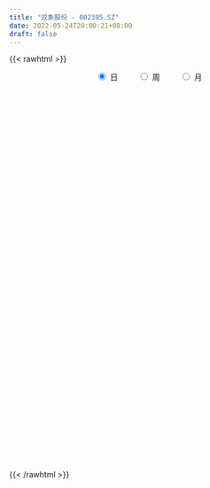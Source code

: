 ```yaml
---
title: "双象股份 - 002395.SZ"
date: 2022-05-24T20:00:21+08:00
draft: false
---
```

{{< rawhtml >}}
    <div style="text-align: center">
        <label style="padding: 1rem;"><input style="margin-right: .5rem" type="radio" name="period" value="D" checked onclick="period_change(this)">日</label>
        <label style="padding: 1rem;"><input style="margin-right: .5rem" type="radio" name="period" value="W" onclick="period_change(this)">周</label>
        <label style="padding: 1rem;"><input style="margin-right: .5rem" type="radio" name="period" value="M" onclick="period_change(this)">月</label>
    </div>
    <div id="chart" style="height: 700px;"></div> 
    <script type="text/javascript">
        const D_v = [5307.5,5930.5,10545.95,6808.0,7155.0,8030.5,10117.41,22819.37,15982.81,10610.81,14456.02,12603.99,15909.06,10506.98,10602.71,9471.66,7972.55,5575.5,6500.59,35087.49,24986.21,14385.88,15092.81,9728.31,10169.98,8679.36,6936.0,13088.35,14342.5,20061.88,12169.5,10555.5,9174.8,7764.7,7628.5,9422.0,10008.35,6889.5,4636.0,8464.0,12286.5,20406.78,8291.0,5540.03,9069.53,6444.02,10872.68,6630.5,9572.53,11354.68,9051.0,6681.5,6591.08,9425.0,17165.0,21531.07,20334.74,9705.0,58999.16,43674.54,12752.5,19569.32,14055.99,27600.5,14971.0,13877.5,10568.5,17209.5,16314.0,12574.0,15658.0,28917.83,18098.51,8631.5,15030.5,8806.5,18109.5,11308.53,20358.33,10189.53,25533.21,15717.7,22211.83,18640.35,16167.03,14357.35,11880.5,16357.5,13690.3,39320.36,23453.4,14163.99,18282.69,24187.16,29040.06,11133.56,12747.83,13994.88,11868.71,7834.0,10392.49,8028.0,7807.11,6632.0,7049.01,5905.7,11411.84,8415.5,3862.5,6596.5,7203.0,9641.45,12223.85,7359.0,7842.0,11736.0,7049.0,7434.95,7467.0,11731.78,52604.96,78970.73,175730.23,181237.72,116273.83,121201.6,99845.23,60991.46,47642.5,50965.68,42423.9,56827.5,71067.83,39119.45,31648.25,31443.43,36165.5,34111.0,20328.03,24188.0,23583.0,14365.0,25008.0,33150.5,19215.5,16984.0,22498.8,18400.0,22052.0,17189.03,22876.0,19662.75,30508.0,27180.5,15605.75,15182.96,12261.5,12499.0,12740.5,30433.35,43633.58,30738.5,27612.5,17640.0,19599.5,22172.37,20641.5,21801.04,16093.0,30019.0,16874.02,21354.5,10663.3,9684.31,16008.0,8920.5,13710.0,15623.5,15567.69,10375.05,10620.0,11776.02,10162.0,8706.25,41882.59,104151.65,59235.62,25089.0,22917.5,17749.19,29683.5,27314.0,14564.0,15724.0,9067.0,9049.5,12968.0,20894.0,12232.0,17897.0,18271.0,12197.5,11470.0,7931.5,18567.0,14720.0,14522.0,12432.03,8605.0,13823.0,33727.19,66224.19,26669.72,16601.0,15244.0,17788.0,19557.5,13494.0,13858.0,14531.0,10056.19,11013.0,17110.15,10018.65,7682.0,11814.0,7014.7,8411.0,10269.0,16063.0,15977.5,18282.0,28502.5,25797.0,16289.0,11625.5,13370.51,12159.0,9823.0,8812.89,12710.0,10532.53,8799.0,12035.37,9442.5,9371.0,6419.0,26982.0,32900.0,28247.0]
const D_histogram = [0.0,0.0037843875,0.0172897578,0.021015885,0.0208965222,0.0195827186,0.0269958974,0.0381652498,0.0390505849,0.0409106935,0.0450800206,0.0497499983,0.0751609891,0.0749012444,0.0634360766,0.0491820118,0.0344468412,0.0182150505,0.0163411986,0.0424304021,0.0272481712,0.0152857663,-0.0243094552,-0.0494819417,-0.0774115764,-0.0903039975,-0.0960486958,-0.0885990908,-0.0787415278,-0.0777887945,-0.0797692855,-0.0795246281,-0.0714116782,-0.0636775448,-0.061476362,-0.0727952071,-0.060966654,-0.0648435267,-0.0610526626,-0.0774042705,-0.0638657098,-0.0213077186,0.0027951554,0.0134226596,0.0073582392,0.0000672527,0.000685827,-0.0071737385,-0.0180043461,-0.0294501747,-0.0482725995,-0.0604109799,-0.0567369253,-0.0770385896,-0.0938971675,-0.122177983,-0.0869339635,-0.0690445852,-0.0162262894,-0.0125319645,-0.0200092167,0.0042395761,0.0253948091,0.0708857819,0.1029184078,0.1246018275,0.1313579489,0.1044918348,0.0724002257,0.0411033645,0.0099370562,0.0027998992,0.0136442152,0.0185668027,0.0105429248,0.0043736984,-0.0137213454,-0.0268242351,-0.0271156535,-0.023129071,-0.0076829148,0.0013901452,0.0251351779,0.0503925105,0.0592044216,0.0628553771,0.0680423093,0.0501524368,0.059465284,0.0711646547,0.0574191109,0.0404402381,0.0394634357,0.0108252598,-0.0368648248,-0.0632797826,-0.0914235525,-0.0991837169,-0.0743896727,-0.058401249,-0.0550188153,-0.0538458959,-0.046976675,-0.042533739,-0.031451218,-0.0179927675,-0.0196640514,-0.0236659869,-0.0224832356,-0.0225288175,-0.0207378511,-0.0248623345,-0.0470996913,-0.0404880027,-0.0326411992,-0.0352061989,-0.0313188789,-0.0241579441,-0.0203709114,-0.0080016654,0.0614470512,0.168634997,0.2998556045,0.3677395792,0.3628106879,0.3206100373,0.2922675545,0.223652948,0.1654307038,0.1259698967,0.0847336455,0.0590311903,0.0098163002,-0.0145639311,-0.0335542126,-0.0506469059,-0.0502225265,-0.0725499266,-0.0784457807,-0.0946146249,-0.1104155473,-0.1108660074,-0.1109914448,-0.097890084,-0.0865347556,-0.082415431,-0.0681815311,-0.0513896596,-0.0490738706,-0.0513737215,-0.0339927305,-0.0242551322,-0.037632389,-0.0659869126,-0.0784795728,-0.070623918,-0.0591996467,-0.0517461768,-0.0393961917,-0.0079421879,0.0153479532,0.0373706676,0.0394903953,0.0423358997,0.0402852356,0.0447540786,0.0402094217,0.0256946344,0.025416564,-0.0081012186,-0.0160051224,-0.0412272904,-0.0599336418,-0.073438787,-0.1083356384,-0.1118062927,-0.130242564,-0.1063797307,-0.0736056989,-0.0431783736,-0.02082397,-0.0110356763,-0.016631486,-0.014945913,0.0505996214,0.1002895259,0.10338466,0.1030424503,0.1016052179,0.0903909369,0.0906612124,0.0640856199,0.0461813423,0.0358217452,0.0255470168,0.0170822271,0.0024985568,-0.0209050938,-0.0447333723,-0.0693912552,-0.0943947076,-0.0970290603,-0.0891127085,-0.0933023844,-0.1301746648,-0.1246753875,-0.1136823886,-0.0899905479,-0.0606525313,-0.0330043686,0.0477318551,0.0744385671,0.0740072538,0.0653547575,0.0467485913,0.0444704799,0.0537208953,0.0498063292,0.0562390198,0.0425265357,0.0372310034,0.0157057913,0.0233913191,0.0163823626,0.0094277433,-0.0099132664,-0.0136451611,-0.012472246,-0.0222980366,-0.0544061127,-0.0839950703,-0.1453622643,-0.2192701018,-0.2411426722,-0.2446587521,-0.2116766816,-0.1672756244,-0.1265981623,-0.0824402947,-0.0407806133,-0.0136266715,0.0151683134,0.0447241732,0.0705529256,0.0835963361,0.0992390314,0.1103592932,0.1267449806,0.1516648588,0.1356094218]
const D_fast = [0.0,0.0047304843,0.0225582942,0.0315383925,0.0366431603,0.0402250363,0.0543871895,0.0750978544,0.0857458356,0.0978336177,0.1132729499,0.1303804272,0.1745816653,0.1930472317,0.1974410831,0.1954825213,0.1893590609,0.1776810328,0.1798924806,0.2165892846,0.2082190964,0.2000781331,0.1544055478,0.1168625759,0.0695800471,0.0341116266,0.0043547544,-0.0103454133,-0.0201732323,-0.0386676975,-0.0605905099,-0.0802270096,-0.0899669792,-0.0981522321,-0.1113201398,-0.1408377867,-0.144250897,-0.1643386514,-0.1758109529,-0.2115136284,-0.2139414952,-0.1767104337,-0.1519087708,-0.1379256017,-0.1421504623,-0.1494246356,-0.1486346046,-0.1582876047,-0.1736192988,-0.1924276711,-0.2233182457,-0.2505593712,-0.2610695479,-0.3006308596,-0.3409637293,-0.3997890406,-0.3862785119,-0.3856502799,-0.3368885565,-0.3363272227,-0.3488067792,-0.3234980923,-0.2959941571,-0.2327817388,-0.1750195109,-0.1221856343,-0.0825900257,-0.0833331811,-0.0973247338,-0.1183457539,-0.1470277981,-0.1534649803,-0.1392096105,-0.1296453223,-0.135033469,-0.1401092708,-0.1616346509,-0.1814435995,-0.1885139312,-0.1903096164,-0.176784189,-0.1673635927,-0.1373347655,-0.0994793052,-0.0758662887,-0.056501489,-0.0343039794,-0.0396557428,-0.0154765746,0.0140139598,0.0146231937,0.0077543805,0.016643437,-0.009288424,-0.0661947148,-0.1084296182,-0.1594292763,-0.1919853699,-0.1857887439,-0.1844006324,-0.1947729025,-0.2070614571,-0.211936405,-0.2181269037,-0.2149071872,-0.2059469286,-0.2125342253,-0.2224526576,-0.2268907152,-0.2325685015,-0.2359619979,-0.2463020648,-0.2803143445,-0.2838246565,-0.2841381528,-0.2955047023,-0.299447102,-0.2983256533,-0.2996313484,-0.2892625187,-0.2044520394,-0.0551053443,0.1510791643,0.3108980339,0.3966718145,0.4346236732,0.4793480791,0.4666467095,0.4497821413,0.4418138084,0.4217609686,0.410816311,0.3640554959,0.3360342819,0.3086554471,0.2789010274,0.2667697751,0.2263048934,0.2007975942,0.1609750937,0.1175702845,0.0894033226,0.0615300239,0.0501588637,0.0398805033,0.0233959701,0.0205844873,0.0245289438,0.0145762651,-0.000567016,0.0083157923,0.0119896075,-0.0107957465,-0.0556469982,-0.0877595516,-0.0975598763,-0.1009355168,-0.106418591,-0.1039176538,-0.074449197,-0.0473220676,-0.0159566862,-0.0039643597,0.0094651196,0.0174857644,0.033143127,0.0386508256,0.0305596968,0.0366357675,0.0010926802,-0.0108125042,-0.0463414948,-0.0800312567,-0.1118960985,-0.1738768596,-0.2052990871,-0.2562959993,-0.2590280987,-0.2446554917,-0.2250227597,-0.2078743486,-0.2008449741,-0.2105986553,-0.2126495604,-0.1344541208,-0.0596918348,-0.0307505356,-0.0053321328,0.0186319393,0.0300153925,0.0529509711,0.0423967836,0.0360378415,0.0346336807,0.0307457065,0.0265514737,0.0125924425,-0.0160374815,-0.0510491031,-0.0930547998,-0.1416569291,-0.1685485468,-0.1829103722,-0.2104256442,-0.2798415908,-0.3055111604,-0.3229387587,-0.321744555,-0.3075696711,-0.2881726006,-0.1955034131,-0.1501870593,-0.1321165592,-0.1244303661,-0.1313493844,-0.1225098759,-0.0998292367,-0.0912922204,-0.0707997749,-0.0738806251,-0.0698684065,-0.0874671708,-0.0739338133,-0.0768471791,-0.0814448626,-0.1032641888,-0.1104073739,-0.1123525203,-0.12775282,-0.1734624243,-0.2240501494,-0.3217579095,-0.4504832725,-0.532641511,-0.5973222789,-0.6172593788,-0.6146772277,-0.6056493062,-0.5821015123,-0.5506369842,-0.5268897102,-0.494302647,-0.4535657439,-0.4100987601,-0.3761562656,-0.3357038124,-0.2969937273,-0.2489217948,-0.1860857019,-0.1682387834]
const D_slow = [0.0,0.0009460969,0.0052685363,0.0105225076,0.0157466381,0.0206423178,0.0273912921,0.0369326046,0.0466952508,0.0569229242,0.0681929293,0.0806304289,0.0994206762,0.1181459873,0.1340050064,0.1463005094,0.1549122197,0.1594659823,0.163551282,0.1741588825,0.1809709253,0.1847923669,0.178715003,0.1663445176,0.1469916235,0.1244156241,0.1004034502,0.0782536775,0.0585682955,0.0391210969,0.0191787756,-0.0007023815,-0.018555301,-0.0344746872,-0.0498437777,-0.0680425795,-0.083284243,-0.0994951247,-0.1147582903,-0.134109358,-0.1500757854,-0.1554027151,-0.1547039262,-0.1513482613,-0.1495087015,-0.1494918883,-0.1493204316,-0.1511138662,-0.1556149527,-0.1629774964,-0.1750456463,-0.1901483913,-0.2043326226,-0.22359227,-0.2470665619,-0.2776110576,-0.2993445485,-0.3166056948,-0.3206622671,-0.3237952582,-0.3287975624,-0.3277376684,-0.3213889661,-0.3036675207,-0.2779379187,-0.2467874618,-0.2139479746,-0.1878250159,-0.1697249595,-0.1594491183,-0.1569648543,-0.1562648795,-0.1528538257,-0.148212125,-0.1455763938,-0.1444829692,-0.1479133056,-0.1546193643,-0.1613982777,-0.1671805455,-0.1691012742,-0.1687537379,-0.1624699434,-0.1498718157,-0.1350707103,-0.1193568661,-0.1023462887,-0.0898081795,-0.0749418586,-0.0571506949,-0.0427959172,-0.0326858576,-0.0228199987,-0.0201136838,-0.02932989,-0.0451498356,-0.0680057237,-0.092801653,-0.1113990712,-0.1259993834,-0.1397540872,-0.1532155612,-0.16495973,-0.1755931647,-0.1834559692,-0.1879541611,-0.1928701739,-0.1987866707,-0.2044074796,-0.210039684,-0.2152241467,-0.2214397304,-0.2332146532,-0.2433366539,-0.2514969536,-0.2602985034,-0.2681282231,-0.2741677091,-0.279260437,-0.2812608533,-0.2658990905,-0.2237403413,-0.1487764402,-0.0568415453,0.0338611266,0.1140136359,0.1870805246,0.2429937616,0.2843514375,0.3158439117,0.3370273231,0.3517851206,0.3542391957,0.3505982129,0.3422096598,0.3295479333,0.3169923017,0.29885482,0.2792433748,0.2555897186,0.2279858318,0.2002693299,0.1725214687,0.1480489477,0.1264152588,0.1058114011,0.0887660183,0.0759186034,0.0636501358,0.0508067054,0.0423085228,0.0362447397,0.0268366425,0.0103399143,-0.0092799788,-0.0269359583,-0.04173587,-0.0546724142,-0.0645214621,-0.0665070091,-0.0626700208,-0.0533273539,-0.0434547551,-0.0328707801,-0.0227994712,-0.0116109516,-0.0015585961,0.0048650624,0.0112192035,0.0091938988,0.0051926182,-0.0051142044,-0.0200976148,-0.0384573116,-0.0655412212,-0.0934927944,-0.1260534354,-0.152648368,-0.1710497927,-0.1818443861,-0.1870503786,-0.1898092977,-0.1939671692,-0.1977036475,-0.1850537421,-0.1599813607,-0.1341351957,-0.1083745831,-0.0829732786,-0.0603755444,-0.0377102413,-0.0216888363,-0.0101435007,-0.0011880644,0.0051986897,0.0094692465,0.0100938857,0.0048676123,-0.0063157308,-0.0236635446,-0.0472622215,-0.0715194866,-0.0937976637,-0.1171232598,-0.149666926,-0.1808357729,-0.20925637,-0.231754007,-0.2469171398,-0.255168232,-0.2432352682,-0.2246256264,-0.206123813,-0.1897851236,-0.1780979758,-0.1669803558,-0.153550132,-0.1410985497,-0.1270387947,-0.1164071608,-0.1070994099,-0.1031729621,-0.0973251323,-0.0932295417,-0.0908726059,-0.0933509225,-0.0967622127,-0.0998802743,-0.1054547834,-0.1190563116,-0.1400550791,-0.1763956452,-0.2312131707,-0.2914988387,-0.3526635268,-0.4055826972,-0.4474016033,-0.4790511439,-0.4996612175,-0.5098563709,-0.5132630387,-0.5094709604,-0.4982899171,-0.4806516857,-0.4597526017,-0.4349428438,-0.4073530205,-0.3756667754,-0.3377505607,-0.3038482052]
const D_data = [['2021-05-13', 11.6384, 11.6877, 11.6384, 11.8161],['2021-05-14', 11.6877, 11.747, 11.6186, 11.7568],['2021-05-17', 11.7963, 11.9247, 11.7174, 12.0332],['2021-05-18', 11.9247, 11.8654, 11.747, 11.9247],['2021-05-19', 11.8457, 11.8457, 11.7766, 11.9938],['2021-05-20', 11.8556, 11.8457, 11.7371, 11.9345],['2021-05-21', 11.9049, 11.9938, 11.7568, 11.9938],['2021-05-24', 12.2307, 12.1221, 11.8852, 12.8328],['2021-05-25', 11.9641, 12.0629, 11.8852, 12.1221],['2021-05-26', 11.9938, 12.1221, 11.9444, 12.2109],['2021-05-27', 12.0135, 12.2109, 12.0135, 12.3096],['2021-05-28', 12.2208, 12.2899, 12.1517, 12.3886],['2021-05-31', 12.3195, 12.6946, 12.1418, 12.7144],['2021-06-01', 12.6354, 12.5169, 12.4478, 12.744],['2021-06-02', 12.4775, 12.4182, 12.3195, 12.586],['2021-06-03', 12.7736, 12.3787, 12.3491, 12.7736],['2021-06-04', 12.3393, 12.3491, 12.28, 12.4873],['2021-06-07', 12.3886, 12.2899, 12.2011, 12.4873],['2021-06-08', 12.2899, 12.4577, 12.2307, 12.4577],['2021-06-09', 12.7144, 12.9217, 12.6255, 13.3067],['2021-06-10', 12.8427, 12.4873, 12.4478, 12.8526],['2021-06-11', 12.438, 12.4972, 12.2899, 12.586],['2021-06-15', 12.4972, 12.0332, 11.9444, 12.5367],['2021-06-16', 12.0135, 12.0332, 11.8457, 12.2307],['2021-06-17', 12.0332, 11.8259, 11.8161, 12.0925],['2021-06-18', 11.8259, 11.8556, 11.7371, 11.9345],['2021-06-21', 11.8457, 11.8358, 11.7865, 11.9049],['2021-06-22', 11.8358, 11.9444, 11.7766, 11.9938],['2021-06-23', 11.9345, 11.9641, 11.8062, 11.9938],['2021-06-24', 12.1023, 11.8259, 11.7865, 12.2011],['2021-06-25', 11.8259, 11.7272, 11.5989, 11.8457],['2021-06-28', 11.668, 11.6877, 11.6285, 11.7667],['2021-06-29', 11.747, 11.747, 11.6285, 11.7667],['2021-06-30', 11.6976, 11.7272, 11.6779, 11.8259],['2021-07-01', 11.7272, 11.6285, 11.5989, 11.8062],['2021-07-02', 11.5693, 11.3719, 11.3521, 11.6581],['2021-07-05', 11.3719, 11.5989, 10.4637, 11.6877],['2021-07-06', 11.7, 11.36, 11.3, 11.7],['2021-07-07', 11.36, 11.39, 11.28, 11.44],['2021-07-08', 11.43, 11.03, 11.03, 11.44],['2021-07-09', 11.1, 11.32, 11.1, 11.77],['2021-07-12', 11.39, 11.78, 11.39, 11.89],['2021-07-13', 11.72, 11.7, 11.6, 11.86],['2021-07-14', 11.62, 11.61, 11.59, 11.82],['2021-07-15', 11.6, 11.4, 11.31, 11.68],['2021-07-16', 11.43, 11.33, 11.31, 11.53],['2021-07-19', 11.38, 11.39, 11.15, 11.52],['2021-07-20', 11.34, 11.24, 11.24, 11.4],['2021-07-21', 11.24, 11.12, 11.1, 11.38],['2021-07-22', 11.29, 11.01, 10.9, 11.29],['2021-07-23', 11.01, 10.78, 10.74, 11.07],['2021-07-26', 10.81, 10.71, 10.55, 11.08],['2021-07-27', 10.75, 10.81, 10.57, 10.9],['2021-07-28', 10.78, 10.38, 10.19, 11.25],['2021-07-29', 10.38, 10.22, 9.36, 10.66],['2021-07-30', 10.22, 9.83, 9.71, 10.39],['2021-08-02', 9.82, 10.52, 9.73, 10.6],['2021-08-03', 10.65, 10.34, 10.32, 10.65],['2021-08-04', 11.2, 10.89, 10.86, 11.37],['2021-08-05', 10.5, 10.37, 10.14, 10.6],['2021-08-06', 10.35, 10.16, 10.12, 10.35],['2021-08-09', 10.1, 10.55, 10.09, 10.78],['2021-08-10', 10.5, 10.6, 10.5, 10.74],['2021-08-11', 10.5, 11.08, 10.5, 11.2],['2021-08-12', 11.14, 11.15, 11.0, 11.19],['2021-08-13', 11.04, 11.22, 11.0, 11.32],['2021-08-16', 11.23, 11.18, 11.12, 11.35],['2021-08-17', 11.05, 10.77, 10.74, 11.18],['2021-08-18', 10.71, 10.59, 10.51, 10.91],['2021-08-19', 10.66, 10.45, 10.43, 10.72],['2021-08-20', 10.43, 10.28, 10.17, 10.43],['2021-08-23', 10.32, 10.46, 10.32, 10.87],['2021-08-24', 10.65, 10.68, 10.46, 10.89],['2021-08-25', 10.68, 10.64, 10.52, 10.77],['2021-08-26', 10.73, 10.46, 10.45, 10.73],['2021-08-27', 10.49, 10.43, 10.33, 10.6],['2021-08-30', 10.38, 10.19, 10.11, 10.46],['2021-08-31', 10.13, 10.13, 10.0, 10.25],['2021-09-01', 10.13, 10.21, 10.05, 10.45],['2021-09-02', 10.21, 10.23, 10.11, 10.28],['2021-09-03', 10.24, 10.39, 10.18, 10.77],['2021-09-06', 10.46, 10.35, 10.28, 10.49],['2021-09-07', 10.48, 10.61, 10.35, 10.72],['2021-09-08', 10.7, 10.77, 10.6, 10.8],['2021-09-09', 10.82, 10.68, 10.67, 10.93],['2021-09-10', 10.68, 10.68, 10.63, 10.82],['2021-09-13', 10.68, 10.76, 10.64, 10.83],['2021-09-14', 10.94, 10.47, 10.4, 11.02],['2021-09-15', 10.47, 10.82, 10.46, 10.85],['2021-09-16', 10.93, 10.95, 10.76, 11.34],['2021-09-17', 11.0, 10.67, 10.57, 11.0],['2021-09-22', 10.57, 10.58, 10.44, 10.8],['2021-09-23', 10.62, 10.76, 10.55, 10.86],['2021-09-24', 10.76, 10.35, 10.31, 10.8],['2021-09-27', 10.31, 9.89, 9.71, 10.31],['2021-09-28', 9.89, 9.91, 9.76, 9.96],['2021-09-29', 9.88, 9.67, 9.62, 9.89],['2021-09-30', 9.76, 9.74, 9.62, 9.78],['2021-10-08', 9.8, 10.11, 9.8, 10.12],['2021-10-11', 10.12, 10.04, 10.01, 10.2],['2021-10-12', 10.11, 9.87, 9.77, 10.11],['2021-10-13', 9.85, 9.79, 9.68, 9.94],['2021-10-14', 9.75, 9.82, 9.66, 9.87],['2021-10-15', 9.78, 9.76, 9.73, 9.9],['2021-10-18', 9.76, 9.83, 9.63, 9.87],['2021-10-19', 9.87, 9.88, 9.76, 9.9],['2021-10-20', 9.88, 9.68, 9.61, 9.88],['2021-10-21', 9.7, 9.59, 9.54, 9.7],['2021-10-22', 9.62, 9.6, 9.56, 9.68],['2021-10-25', 9.53, 9.54, 9.47, 9.64],['2021-10-26', 9.53, 9.52, 9.49, 9.68],['2021-10-27', 9.45, 9.39, 9.36, 9.63],['2021-10-28', 9.28, 9.03, 9.0, 9.35],['2021-10-29', 9.05, 9.28, 9.05, 9.67],['2021-11-01', 9.24, 9.27, 9.2, 9.42],['2021-11-02', 9.15, 9.09, 9.05, 9.29],['2021-11-03', 9.23, 9.11, 9.07, 9.25],['2021-11-04', 9.19, 9.12, 9.08, 9.2],['2021-11-05', 9.15, 9.05, 9.03, 9.19],['2021-11-08', 9.2, 9.15, 9.01, 9.29],['2021-11-09', 9.2, 10.07, 9.07, 10.07],['2021-11-10', 11.08, 11.08, 10.83, 11.08],['2021-11-11', 11.8, 12.19, 11.48, 12.19],['2021-11-12', 12.56, 12.19, 11.63, 13.3],['2021-11-15', 12.01, 11.74, 11.51, 12.1],['2021-11-16', 11.65, 11.43, 11.42, 12.44],['2021-11-17', 11.66, 11.68, 11.1, 11.74],['2021-11-18', 11.4, 11.15, 11.15, 11.43],['2021-11-19', 11.1, 11.13, 11.06, 11.27],['2021-11-22', 11.06, 11.26, 10.97, 11.35],['2021-11-23', 11.22, 11.15, 11.0, 11.27],['2021-11-24', 11.15, 11.27, 11.12, 11.63],['2021-11-25', 11.21, 10.85, 10.83, 11.3],['2021-11-26', 10.95, 11.01, 10.88, 11.16],['2021-11-29', 10.83, 10.99, 10.68, 11.1],['2021-11-30', 11.0, 10.93, 10.87, 11.12],['2021-12-01', 10.93, 11.11, 10.81, 11.16],['2021-12-02', 11.11, 10.76, 10.75, 11.17],['2021-12-03', 10.76, 10.87, 10.55, 10.91],['2021-12-06', 10.77, 10.65, 10.65, 10.99],['2021-12-07', 10.65, 10.52, 10.38, 10.79],['2021-12-08', 10.52, 10.61, 10.4, 10.63],['2021-12-09', 10.6, 10.55, 10.5, 10.72],['2021-12-10', 10.58, 10.69, 10.5, 10.85],['2021-12-13', 10.67, 10.68, 10.65, 10.84],['2021-12-14', 10.69, 10.58, 10.55, 10.73],['2021-12-15', 10.51, 10.71, 10.51, 10.85],['2021-12-16', 10.71, 10.79, 10.63, 10.81],['2021-12-17', 10.79, 10.63, 10.56, 10.9],['2021-12-20', 10.59, 10.54, 10.48, 10.8],['2021-12-21', 10.56, 10.8, 10.5, 10.82],['2021-12-22', 10.83, 10.76, 10.67, 10.88],['2021-12-23', 10.82, 10.44, 10.41, 10.82],['2021-12-24', 10.4, 10.1, 10.07, 10.54],['2021-12-27', 10.11, 10.13, 9.95, 10.22],['2021-12-28', 10.13, 10.31, 10.08, 10.33],['2021-12-29', 10.32, 10.35, 10.2, 10.4],['2021-12-30', 10.35, 10.3, 10.26, 10.4],['2021-12-31', 10.29, 10.37, 10.21, 10.47],['2022-01-04', 10.44, 10.7, 10.34, 10.74],['2022-01-05', 10.75, 10.74, 10.56, 11.03],['2022-01-06', 10.68, 10.86, 10.61, 10.96],['2022-01-07', 10.96, 10.7, 10.65, 10.96],['2022-01-10', 10.66, 10.75, 10.57, 10.83],['2022-01-11', 10.74, 10.72, 10.67, 10.94],['2022-01-12', 10.7, 10.84, 10.68, 11.02],['2022-01-13', 10.89, 10.76, 10.76, 11.0],['2022-01-14', 10.66, 10.61, 10.58, 10.83],['2022-01-17', 10.6, 10.77, 10.6, 10.83],['2022-01-18', 10.77, 10.27, 10.27, 10.9],['2022-01-19', 10.29, 10.47, 10.25, 10.63],['2022-01-20', 10.38, 10.14, 10.06, 10.45],['2022-01-21', 10.18, 10.06, 10.03, 10.23],['2022-01-24', 9.96, 9.98, 9.92, 10.16],['2022-01-25', 9.98, 9.5, 9.5, 10.03],['2022-01-26', 9.55, 9.69, 9.54, 9.7],['2022-01-27', 9.7, 9.33, 9.31, 9.7],['2022-01-28', 9.54, 9.76, 9.41, 9.87],['2022-02-07', 10.14, 9.93, 9.81, 10.2],['2022-02-08', 9.93, 10.0, 9.86, 10.1],['2022-02-09', 10.01, 9.99, 9.91, 10.07],['2022-02-10', 9.95, 9.88, 9.8, 10.04],['2022-02-11', 9.89, 9.66, 9.66, 9.89],['2022-02-14', 9.64, 9.7, 9.56, 9.82],['2022-02-15', 10.27, 10.67, 9.8, 10.67],['2022-02-16', 10.55, 10.82, 10.35, 11.3],['2022-02-17', 10.66, 10.44, 10.44, 10.84],['2022-02-18', 10.38, 10.47, 10.25, 10.54],['2022-02-21', 10.48, 10.52, 10.45, 10.64],['2022-02-22', 10.45, 10.43, 10.32, 10.54],['2022-02-23', 10.38, 10.61, 10.38, 10.64],['2022-02-24', 10.61, 10.26, 10.11, 10.69],['2022-02-25', 10.28, 10.29, 10.21, 10.56],['2022-02-28', 10.25, 10.34, 10.03, 10.38],['2022-03-01', 10.41, 10.31, 10.27, 10.41],['2022-03-02', 10.41, 10.3, 10.25, 10.43],['2022-03-03', 10.31, 10.17, 10.16, 10.4],['2022-03-04', 10.16, 9.95, 9.89, 10.22],['2022-03-07', 10.0, 9.79, 9.73, 10.0],['2022-03-08', 9.89, 9.6, 9.43, 9.93],['2022-03-09', 9.55, 9.39, 9.03, 9.67],['2022-03-10', 9.48, 9.51, 9.48, 9.72],['2022-03-11', 9.42, 9.57, 9.1, 9.6],['2022-03-14', 9.48, 9.34, 9.33, 9.6],['2022-03-15', 9.3, 8.71, 8.7, 9.3],['2022-03-16', 8.83, 9.03, 8.62, 9.09],['2022-03-17', 9.14, 9.02, 9.01, 9.19],['2022-03-18', 9.03, 9.16, 8.91, 9.24],['2022-03-21', 9.17, 9.28, 9.15, 9.28],['2022-03-22', 9.29, 9.34, 9.16, 9.44],['2022-03-23', 9.33, 10.27, 9.32, 10.27],['2022-03-24', 10.02, 9.9, 9.71, 10.12],['2022-03-25', 9.71, 9.66, 9.65, 9.88],['2022-03-28', 9.8, 9.56, 9.5, 9.8],['2022-03-29', 9.65, 9.38, 9.3, 9.71],['2022-03-30', 9.45, 9.54, 9.39, 9.77],['2022-03-31', 9.54, 9.72, 9.44, 9.91],['2022-04-01', 9.6, 9.59, 9.53, 9.73],['2022-04-06', 9.6, 9.75, 9.6, 9.85],['2022-04-07', 9.78, 9.5, 9.48, 9.88],['2022-04-08', 9.42, 9.57, 9.38, 9.69],['2022-04-11', 9.52, 9.3, 9.21, 9.58],['2022-04-12', 9.31, 9.63, 9.3, 9.65],['2022-04-13', 9.62, 9.45, 9.38, 9.62],['2022-04-14', 9.46, 9.41, 9.4, 9.55],['2022-04-15', 9.43, 9.17, 9.16, 9.5],['2022-04-18', 9.17, 9.28, 8.98, 9.34],['2022-04-19', 9.33, 9.31, 9.19, 9.39],['2022-04-20', 9.3, 9.12, 9.01, 9.36],['2022-04-21', 9.12, 8.68, 8.62, 9.12],['2022-04-22', 8.6, 8.47, 8.29, 8.6],['2022-04-25', 8.41, 7.71, 7.7, 8.41],['2022-04-26', 7.26, 7.01, 6.96, 7.93],['2022-04-27', 6.95, 7.18, 6.73, 7.25],['2022-04-28', 7.18, 7.1, 6.96, 7.23],['2022-04-29', 7.13, 7.4, 7.13, 7.47],['2022-05-05', 7.4, 7.54, 7.35, 7.62],['2022-05-06', 7.51, 7.54, 7.3, 7.67],['2022-05-09', 7.5, 7.66, 7.47, 7.76],['2022-05-10', 7.56, 7.74, 7.56, 7.84],['2022-05-11', 7.74, 7.65, 7.63, 7.88],['2022-05-12', 7.7, 7.75, 7.59, 7.8],['2022-05-13', 7.76, 7.87, 7.69, 7.9],['2022-05-16', 7.87, 7.95, 7.8, 8.18],['2022-05-17', 7.9, 7.89, 7.8, 8.02],['2022-05-18', 7.99, 8.01, 7.83, 8.08],['2022-05-19', 7.85, 8.05, 7.78, 8.1],['2022-05-20', 8.08, 8.23, 8.05, 8.86],['2022-05-23', 8.23, 8.51, 8.21, 8.96],['2022-05-24', 8.34, 8.09, 8.08, 8.74]]
const W_v = [74339.08,125932.72,257162.49,112135.6,100130.45,269211.63,158030.42,112940.37,108834.71,79999.87,136793.73,47044.52,79425.26,85775.94,96582.2,68667.77,68784.68,94223.33,38599.55,35025.96,66274.49,53223.79,34017.31,29507.23,96517.65,57224.76,34081.38,38599.32,56778.79,47135.71,19771.87,12226.25,45501.33,74127.29,51483.29,50803.88,83698.97,22422.83,53921.35,163644.51,112546.22,48952.66,193774.6,161845.7,127126.53,167969.66,76700.99,74852.04,68707.41,49865.63,38102.27,97847.15,77652.0,64347.18,194262.84,173384.43,66298.42,43811.94,54541.0,54692.86,44473.52,53505.32,29696.02,67997.91,80912.63,59096.44,48997.42,56867.12,66833.87,104100.29,58209.12,74798.81,48321.14,53145.54,29463.94,20407.68,30386.56,33372.54,37129.3,30114.03,45442.3,97487.1,73657.46,98717.14,79540.0,87554.13,54290.25,96335.54,79843.56,54741.09,55334.78,16775.21,44293.62,74180.22,40602.63,145035.59,90936.74,104461.69,89271.46,90615.76,57576.62,107424.14,92303.7,62817.08,45696.05,95780.29,107343.11,78919.34,38431.95,99151.54,35413.87,32748.15,30454.06,3021.0,44479.37,58398.57,34154.94,52837.67,30279.19,29467.11,30257.55,64663.32,52227.36,86050.58,70370.09,51729.52,53603.67,80047.97,47914.0,52133.82,89705.33,57757.08,71228.14,81040.14,96447.47,75270.38,50833.13,36893.78,31394.4,36595.0,77103.51,34186.55,20763.84,50708.24,54314.98,67484.85,69941.66,91743.25,77277.89,135935.33,69071.91,102980.31,154250.67,220820.71,101381.56,186814.93,100379.64,80636.78,108339.31,57870.22,71960.52,61762.96,49246.69,46686.03,15318.23,16744.0,85640.34,35478.5,32538.0,50441.15,38778.64,43181.5,38371.99,34157.31,62186.43,43054.42,69102.02,35374.05,42696.63,52787.11,36531.48,33714.35,38230.79,15501.39,24163.52,34335.31,37101.85,28938.63,22559.18,18552.75,48328.15,57823.1,48821.45,61411.33,48123.85,18886.0,26124.2,42656.86,76473.0,54462.96,86535.67,43670.46,66598.23,44545.5,42284.35,49751.36,47481.39,61393.65,145465.94,90074.31,72324.0,79484.84,85499.1,87094.26,104702.06,56633.84,66916.33,11868.71,40693.6,36644.55,43023.8,41528.95,500275.42,445954.62,260404.36,153696.21,120294.5,99150.3,117416.28,68289.71,132417.93,101854.41,95003.82,63946.31,58500.76,239065.11,112228.19,67702.5,72067.5,68172.53,149049.1,82684.5,38445.19,57637.8,57735.2,100496.0,25529.51,50677.42,64249.87,61147.0]
const W_histogram = [0.0,-0.0437214815,-0.0300090982,-0.0492399923,-0.0509334521,0.0110281935,0.012598746,0.0278411571,0.0299666325,0.0370160741,0.0108897606,-0.0034533442,0.0190731285,0.0139363575,-0.0132922259,-0.0554179003,-0.0674808777,-0.1090545764,-0.1521211495,-0.1547881515,-0.1637092589,-0.1632204159,-0.1739732517,-0.1753999866,-0.1280424648,-0.1151718032,-0.1026757057,-0.089169784,-0.121752443,-0.1824878224,-0.1869036498,-0.1720120255,-0.1266705917,-0.0468459323,0.0280314127,0.0616763433,0.1366878296,0.1792595456,0.1730377668,0.2190321751,0.2611103392,0.2933572207,0.3816217929,0.4724353291,0.4699005313,0.4108287716,0.3651253474,0.2531599189,0.1278529379,0.0225356563,-0.0572843508,0.0026902746,0.0272155946,0.0240133775,-0.0368513698,-0.1668061576,-0.282073754,-0.3235676614,-0.347556174,-0.3143866795,-0.2809775492,-0.224789006,-0.1863226484,-0.2021970421,-0.2362622016,-0.2148595542,-0.1776514469,-0.1495684302,-0.087524709,-0.0543071693,-0.0124589656,0.0409616208,0.0729275522,0.0629539414,0.0553886841,0.0566806561,0.0766460004,0.0950262243,0.1158149281,0.1317561717,0.1589351217,0.2330052814,0.3008260137,0.3113555885,0.2959528461,0.3339712388,0.3090280768,0.3730582187,0.3578986332,0.3430526587,0.2642692432,0.2059917035,0.1460811327,0.1549887463,0.1304265864,0.250360188,0.292436015,0.4198308892,0.5097912904,0.5470981062,0.5073631195,0.4876961577,0.4683504511,0.462586388,0.3558311886,0.0969159343,-0.1075443459,-0.1921604127,-0.237949155,-0.1968214199,-0.1927915428,-0.2000241308,-0.2764688082,-0.3362247751,-0.2569156538,-0.1779928456,-0.152170591,-0.1190731078,-0.1689565503,-0.2426555572,-0.2340679486,-0.1599601755,-0.1175991222,-0.0206544862,0.0538131426,0.0618754254,0.0907404932,0.160318789,0.159434904,0.081324796,0.0103677283,-0.0872671038,-0.0795643108,-0.185368875,-0.0716389649,-0.1141742823,-0.2454500007,-0.3787077562,-0.470087048,-0.4911484178,-0.4554079905,-0.447474122,-0.4672777087,-0.3684101615,-0.1793513474,-0.1106517422,-0.0287214171,0.0364804108,0.0851815912,0.1787461634,0.1716436163,0.2242686069,0.282718394,0.3089720685,0.3299855433,0.285374516,0.2221112743,0.1367442933,0.044200943,0.043884133,0.0313647043,-0.0297954947,-0.0873001535,-0.1657653118,-0.2087726318,-0.2205265123,-0.2260591698,-0.2583876184,-0.3134217096,-0.3576643383,-0.3630290252,-0.3366183257,-0.3501314928,-0.3594329881,-0.349675846,-0.3176044319,-0.3096780054,-0.3153312971,-0.3391896384,-0.3125865715,-0.2537801923,-0.2661215183,-0.2909283642,-0.2781186453,-0.1390865892,-0.082886916,0.0017986584,-0.006571822,0.0134927468,0.0181650892,-0.0223684744,-0.0178781831,0.0221935591,0.0232058263,0.0223048318,0.0283952243,0.0378519009,0.0664756949,0.1086072592,0.1416306837,0.1725647454,0.1497775014,0.1269231804,0.0904553667,0.0665226956,0.055500094,0.0172827092,-0.0615428768,-0.0798618508,-0.0125272258,-0.0226431521,-0.0111604281,0.0011580488,0.0344117942,0.0598204135,0.0590600792,0.0232956775,0.0299544484,0.0168371881,0.0040993038,-0.0179532234,-0.0389034496,0.1570896664,0.2103921564,0.2309737993,0.2281649363,0.2077698619,0.1846058045,0.1305054445,0.1106075223,0.1167670704,0.1118664878,0.0706794344,0.0247011409,-0.0091627173,0.0244366752,0.0353242071,0.0211143053,-0.0106821056,-0.0537247625,-0.0433634577,-0.0363499753,-0.0285287692,-0.0447969877,-0.0943543815,-0.185576388,-0.2204886189,-0.2056489222,-0.1580203571,-0.1238858043]
const W_fast = [0.0,-0.0546518519,-0.0484417432,-0.0799826353,-0.0944094581,-0.0296907642,-0.0249705252,-0.0027678248,0.0068493088,0.0231527689,-0.0002511044,-0.0154575453,0.0118372095,0.0101845279,-0.0203671119,-0.0763472615,-0.1052804583,-0.174117801,-0.2552146615,-0.2965787014,-0.3464271235,-0.3867433845,-0.4409895332,-0.4862662648,-0.4709193592,-0.4868416484,-0.5000144772,-0.5088010016,-0.5718217713,-0.6781791063,-0.7293208462,-0.7574322283,-0.7437584423,-0.675645266,-0.5937600678,-0.5446960514,-0.4355126077,-0.3481260053,-0.3110883424,-0.2103358904,-0.1029801415,0.0026060452,0.1862760656,0.3951984341,0.5101387691,0.5537742023,0.5993521149,0.5506766663,0.4573329197,0.3576495522,0.2635084574,0.3241556514,0.3554848701,0.3582859973,0.2882084075,0.1165520804,-0.0692339546,-0.1916197774,-0.3024973334,-0.3479245088,-0.3847597657,-0.384768474,-0.3928827785,-0.4593064327,-0.5524371426,-0.5847493838,-0.5919541382,-0.6012632291,-0.5611006852,-0.5414599378,-0.5027264755,-0.4390654839,-0.3888676645,-0.3831027898,-0.3768208762,-0.3613587402,-0.3222318958,-0.2800951158,-0.23035268,-0.1814723934,-0.1145596631,0.017761817,0.1607890528,0.2491575246,0.3077429938,0.4292541962,0.4815680533,0.6388627499,0.7131778228,0.7840950129,0.7713789082,0.7645992944,0.7412090068,0.788863807,0.7969082937,0.9794319423,1.094616773,1.3269693695,1.5443775933,1.7184589357,1.8055647289,1.9078218064,2.0055637127,2.1154462465,2.0976488443,1.8629625736,1.6316162069,1.4989600369,1.3936840058,1.385606386,1.3414383774,1.2841997567,1.1386378772,0.9948257166,1.0099059245,1.0443305212,1.0321101281,1.0354393344,0.9433167542,0.8089538581,0.7590244795,0.7931422088,0.8061034815,0.8978844959,0.9858054104,1.0093365496,1.0608867407,1.1705447338,1.2095195747,1.1517406658,1.0833755301,0.963923922,0.9517356374,0.7995888544,0.8954090233,0.8243301353,0.6316919168,0.4037572223,0.1948561685,0.0510076942,-0.0271038762,-0.1310385381,-0.267661552,-0.2608965453,-0.1166755679,-0.0756388983,-0.0008889275,0.0734330032,0.1434295813,0.2816806943,0.3174890513,0.4261811936,0.5553105793,0.6588072709,0.7623171316,0.7890497332,0.7813143101,0.7301334025,0.6486402879,0.6592945111,0.6546162585,0.5860071859,0.5066774886,0.3867710023,0.2915705245,0.2246850159,0.1626375659,0.0657122127,-0.0676773059,-0.2013360192,-0.2974579624,-0.3552018443,-0.4562478846,-0.5554076269,-0.6330694463,-0.6803991402,-0.749892215,-0.834378331,-0.943034082,-0.994577658,-0.9992163268,-1.0780880323,-1.1756269693,-1.2323469117,-1.128086503,-1.0926085587,-1.0074733197,-1.0174867556,-0.9940490001,-0.9848353855,-1.0309610676,-1.0309403221,-0.9853201901,-0.9785064663,-0.9738312529,-0.9606420544,-0.9417224025,-0.8964796848,-0.8271963057,-0.7587652102,-0.6846899621,-0.6700328309,-0.6611563567,-0.6750103288,-0.6823123259,-0.679459904,-0.7133566116,-0.8075679168,-0.8458523535,-0.7816495349,-0.7974262492,-0.7887336323,-0.7761256432,-0.7342689492,-0.6939052266,-0.679900541,-0.7098410234,-0.6956936404,-0.7046016036,-0.716314662,-0.742855495,-0.7735315837,-0.538266051,-0.432365522,-0.3540404292,-0.2998080582,-0.2682606671,-0.2452732733,-0.2667472723,-0.2589933139,-0.2236419982,-0.2005759589,-0.2240931536,-0.2638961619,-0.3000506994,-0.2603421382,-0.2406235544,-0.2495548799,-0.2840218172,-0.3404956648,-0.3409752244,-0.3430492358,-0.342360222,-0.3698276874,-0.4429736766,-0.5805897801,-0.6706241657,-0.7071966996,-0.6990732238,-0.695910122]
const W_slow = [0.0,-0.0109303704,-0.0184326449,-0.030742643,-0.043476006,-0.0407189576,-0.0375692712,-0.0306089819,-0.0231173237,-0.0138633052,-0.0111408651,-0.0120042011,-0.007235919,-0.0037518296,-0.0070748861,-0.0209293612,-0.0377995806,-0.0650632247,-0.1030935121,-0.1417905499,-0.1827178646,-0.2235229686,-0.2670162815,-0.3108662782,-0.3428768944,-0.3716698452,-0.3973387716,-0.4196312176,-0.4500693283,-0.4956912839,-0.5424171964,-0.5854202028,-0.6170878507,-0.6287993337,-0.6217914806,-0.6063723947,-0.5722004373,-0.5273855509,-0.4841261092,-0.4293680655,-0.3640904807,-0.2907511755,-0.1953457273,-0.077236895,0.0402382378,0.1429454307,0.2342267676,0.2975167473,0.3294799818,0.3351138958,0.3207928082,0.3214653768,0.3282692754,0.3342726198,0.3250597774,0.283358238,0.2128397995,0.1319478841,0.0450588406,-0.0335378293,-0.1037822166,-0.1599794681,-0.2065601302,-0.2571093907,-0.3161749411,-0.3698898296,-0.4143026913,-0.4516947989,-0.4735759761,-0.4871527685,-0.4902675099,-0.4800271047,-0.4617952166,-0.4460567313,-0.4322095603,-0.4180393962,-0.3988778961,-0.3751213401,-0.346167608,-0.3132285651,-0.2734947847,-0.2152434644,-0.1400369609,-0.0621980638,0.0117901477,0.0952829574,0.1725399766,0.2658045313,0.3552791896,0.4410423542,0.507109665,0.5586075909,0.5951278741,0.6338750607,0.6664817073,0.7290717543,0.802180758,0.9071384803,1.0345863029,1.1713608295,1.2982016094,1.4201256488,1.5372132616,1.6528598586,1.7418176557,1.7660466393,1.7391605528,1.6911204496,1.6316331609,1.5824278059,1.5342299202,1.4842238875,1.4151066854,1.3310504917,1.2668215782,1.2223233668,1.1842807191,1.1545124421,1.1122733046,1.0516094153,0.9930924281,0.9531023843,0.9237026037,0.9185389822,0.9319922678,0.9474611242,0.9701462475,1.0102259447,1.0500846707,1.0704158697,1.0730078018,1.0511910259,1.0312999482,0.9849577294,0.9670479882,0.9385044176,0.8771419174,0.7824649784,0.6649432164,0.542156112,0.4283041143,0.3164355839,0.1996161567,0.1075136163,0.0626757794,0.0350128439,0.0278324896,0.0369525923,0.0582479901,0.102934531,0.145845435,0.2019125867,0.2725921853,0.3498352024,0.4323315882,0.5036752172,0.5592030358,0.5933891091,0.6044393449,0.6154103781,0.6232515542,0.6158026805,0.5939776421,0.5525363142,0.5003431562,0.4452115282,0.3886967357,0.3240998311,0.2457444037,0.1563283191,0.0655710628,-0.0185835186,-0.1061163918,-0.1959746388,-0.2833936003,-0.3627947083,-0.4402142096,-0.5190470339,-0.6038444435,-0.6819910864,-0.7454361345,-0.8119665141,-0.8846986051,-0.9542282664,-0.9889999137,-1.0097216427,-1.0092719781,-1.0109149336,-1.0075417469,-1.0030004746,-1.0085925932,-1.013062139,-1.0075137492,-1.0017122926,-0.9961360847,-0.9890372786,-0.9795743034,-0.9629553797,-0.9358035649,-0.900395894,-0.8572547076,-0.8198103322,-0.7880795371,-0.7654656955,-0.7488350216,-0.734959998,-0.7306393208,-0.74602504,-0.7659905027,-0.7691223091,-0.7747830971,-0.7775732042,-0.777283692,-0.7686807434,-0.7537256401,-0.7389606202,-0.7331367009,-0.7256480888,-0.7214387918,-0.7204139658,-0.7249022716,-0.7346281341,-0.6953557174,-0.6427576784,-0.5850142285,-0.5279729945,-0.476030529,-0.4298790779,-0.3972527167,-0.3696008362,-0.3404090686,-0.3124424466,-0.294772588,-0.2885973028,-0.2908879821,-0.2847788133,-0.2759477616,-0.2706691852,-0.2733397116,-0.2867709023,-0.2976117667,-0.3066992605,-0.3138314528,-0.3250306997,-0.3486192951,-0.3950133921,-0.4501355468,-0.5015477774,-0.5410528667,-0.5720243177]
const W_data = [['2017-07-14', 10.9095, 9.9895, 9.8851, 10.929],['2017-07-21', 9.9373, 9.3044, 8.939, 9.9373],['2017-07-28', 9.1217, 9.9112, 9.0695, 10.531],['2017-08-04', 9.8785, 9.4479, 9.3957, 9.9634],['2017-08-11', 9.461, 9.5654, 9.3827, 10.0417],['2017-08-18', 9.5393, 10.5049, 9.4349, 11.1835],['2017-08-25', 10.257, 9.9242, 9.8329, 10.4397],['2017-09-01', 10.0351, 10.1526, 9.9503, 10.4071],['2017-09-08', 10.1134, 10.0547, 9.9829, 10.3092],['2017-09-15', 10.0612, 10.1656, 10.0286, 10.2374],['2017-09-22', 10.0873, 9.7154, 9.6828, 10.5767],['2017-09-29', 9.7154, 9.7546, 9.4805, 9.7807],['2017-10-13', 9.8329, 10.2439, 9.7611, 10.2766],['2017-10-20', 10.1134, 9.9568, 9.3761, 10.1917],['2017-10-27', 9.9503, 9.5915, 9.5523, 10.2309],['2017-11-03', 9.6241, 9.1869, 9.0695, 9.7872],['2017-11-10', 9.1869, 9.3631, 9.1869, 9.6567],['2017-11-17', 9.337, 8.7693, 8.7171, 9.8981],['2017-11-24', 8.6649, 8.4039, 8.3126, 8.7498],['2017-12-01', 8.4692, 8.6454, 8.2473, 8.691],['2017-12-08', 9.0042, 8.3844, 8.2017, 9.0042],['2017-12-15', 8.4953, 8.3191, 8.1952, 8.7824],['2017-12-22', 8.2865, 7.9798, 7.8885, 8.3517],['2017-12-29', 7.9798, 7.882, 7.7254, 8.0125],['2018-01-05', 7.895, 8.4496, 7.8493, 8.7954],['2018-01-12', 8.417, 8.032, 7.8885, 8.4627],['2018-01-19', 8.019, 7.9537, 7.8167, 8.0255],['2018-01-26', 7.9537, 7.9015, 7.8167, 8.0255],['2018-02-02', 7.9081, 7.1251, 7.0207, 7.9929],['2018-02-09', 6.851, 6.3291, 6.0028, 7.1251],['2018-02-14', 6.3486, 6.6357, 6.316, 6.6814],['2018-02-23', 6.7793, 6.6814, 6.5052, 6.851],['2018-03-02', 6.6814, 7.0207, 6.6618, 7.2164],['2018-03-09', 7.0207, 7.634, 7.0207, 7.8298],['2018-03-16', 7.6732, 7.895, 7.5753, 8.0059],['2018-03-23', 7.9081, 7.621, 7.4317, 8.1038],['2018-03-30', 7.36, 8.43, 7.36, 8.7628],['2018-04-04', 8.3648, 8.3909, 8.293, 8.5736],['2018-04-13', 8.3713, 7.9472, 7.9472, 8.5801],['2018-04-20', 7.9537, 8.802, 7.9537, 9.2],['2018-04-27', 8.7106, 9.1282, 8.7106, 9.3827],['2018-05-04', 9.0695, 9.3827, 9.0629, 9.859],['2018-05-11', 9.3566, 10.6485, 9.2522, 10.9617],['2018-05-18', 10.5571, 11.4902, 10.2048, 11.8621],['2018-05-25', 11.6207, 10.9356, 10.5049, 11.6337],['2018-06-01', 10.7985, 10.4266, 9.8068, 11.712],['2018-06-08', 10.3549, 10.6485, 9.9764, 10.8312],['2018-06-15', 10.6485, 9.6763, 9.3761, 11.0922],['2018-06-22', 9.6502, 9.0629, 8.156, 9.6502],['2018-06-29', 9.3305, 8.7954, 8.4888, 9.3305],['2018-07-06', 8.8868, 8.6454, 8.3517, 9.1282],['2018-07-13', 8.678, 10.3679, 8.6454, 10.5637],['2018-07-20', 10.3027, 10.2113, 9.8655, 10.5637],['2018-07-27', 10.3679, 9.9895, 9.859, 10.7007],['2018-08-03', 10.1004, 9.1347, 8.8998, 10.531],['2018-08-10', 8.9977, 7.7123, 7.1773, 9.0368],['2018-08-17', 7.7906, 7.0859, 6.9815, 7.8232],['2018-08-24', 7.0468, 7.3665, 6.9098, 7.4644],['2018-08-31', 7.3665, 7.1512, 7.099, 7.895],['2018-09-07', 7.1381, 7.6275, 6.9293, 7.6666],['2018-09-14', 7.634, 7.5622, 7.1708, 7.7906],['2018-09-21', 7.4317, 7.8689, 7.373, 8.1625],['2018-09-28', 7.9015, 7.7123, 7.497, 7.9276],['2018-10-12', 7.5035, 6.9032, 6.1986, 7.758],['2018-10-19', 6.9424, 6.3225, 6.0224, 7.2817],['2018-10-26', 6.5248, 6.7532, 6.2964, 6.9815],['2018-11-02', 6.7336, 6.8967, 6.5183, 6.962],['2018-11-09', 6.9032, 6.7662, 6.5966, 7.0142],['2018-11-16', 6.7597, 7.2752, 6.6683, 7.3208],['2018-11-23', 7.3143, 7.0468, 7.0272, 7.8298],['2018-11-30', 7.0272, 7.2621, 6.9489, 7.5361],['2018-12-07', 7.3535, 7.6079, 7.3535, 8.156],['2018-12-14', 7.634, 7.5492, 7.4252, 7.8624],['2018-12-21', 7.51, 7.0729, 6.7923, 7.6014],['2018-12-28', 6.9424, 7.0403, 6.9163, 7.2556],['2019-01-04', 7.0598, 7.1186, 6.9032, 7.1903],['2019-01-11', 7.2425, 7.4056, 7.0664, 7.4056],['2019-01-18', 7.4448, 7.5035, 7.2817, 7.6666],['2019-01-25', 7.4709, 7.6732, 7.1838, 7.8298],['2019-02-01', 7.6536, 7.7645, 7.5231, 7.8298],['2019-02-15', 7.7645, 8.0973, 7.7384, 8.2082],['2019-02-22', 8.0908, 9.0825, 8.0255, 9.2261],['2019-03-01', 9.1021, 9.5784, 9.1021, 9.8785],['2019-03-08', 9.5784, 9.3044, 9.2978, 10.0808],['2019-03-15', 9.35, 9.2065, 9.0173, 9.8916],['2019-03-22', 9.5915, 10.1983, 9.3957, 10.2113],['2019-03-29', 10.1656, 9.722, 9.2195, 10.1656],['2019-04-04', 9.9895, 11.2488, 9.6567, 11.5097],['2019-04-12', 11.1248, 10.7268, 10.381, 11.3401],['2019-04-19', 10.7463, 10.9878, 10.3157, 11.3401],['2019-04-26', 11.0139, 10.2439, 10.0156, 11.1509],['2019-04-30', 10.4136, 10.394, 9.9829, 11.0661],['2019-05-10', 9.8394, 10.2766, 9.4349, 10.4723],['2019-05-17', 9.996, 11.2096, 9.9895, 11.2879],['2019-05-24', 11.2227, 10.9551, 10.7333, 11.2944],['2019-05-31', 11.053, 13.278, 10.9617, 13.5846],['2019-06-06', 13.5259, 13.0692, 12.6973, 13.7021],['2019-06-14', 13.0496, 15.007, 12.9517, 15.2224],['2019-06-21', 15.0723, 15.6399, 14.2763, 15.8096],['2019-06-28', 15.6791, 15.9075, 15.3333, 16.312],['2019-07-05', 15.9466, 15.5352, 15.4891, 16.2076],['2019-07-12', 15.5352, 16.2195, 14.7193, 16.4498],['2019-07-19', 16.384, 16.713, 15.7984, 17.3315],['2019-07-26', 16.8972, 17.417, 16.3182, 17.6079],['2019-08-02', 17.4697, 16.4169, 16.3708, 17.5815],['2019-08-09', 16.4037, 13.9494, 13.6665, 16.5353],['2019-08-16', 13.7323, 13.6204, 13.423, 14.9825],['2019-08-23', 13.5612, 14.4627, 13.4493, 15.4299],['2019-08-30', 14.4561, 14.66, 14.1534, 15.1075],['2019-09-06', 14.7061, 15.7918, 14.5482, 16.5748],['2019-09-12', 16.1076, 15.5154, 15.2588, 16.2392],['2019-09-20', 15.5286, 15.4233, 14.943, 15.6076],['2019-09-27', 15.397, 14.3442, 13.9231, 15.4825],['2019-09-30', 14.3442, 14.1337, 14.0152, 14.3508],['2019-10-11', 13.9626, 15.8773, 13.9626, 16.2458],['2019-10-18', 15.9234, 16.305, 15.6339, 16.5814],['2019-10-25', 16.2853, 15.9629, 15.7918, 16.4366],['2019-11-01', 15.9629, 16.2721, 15.601, 17.1012],['2019-11-08', 16.43, 15.2325, 15.1338, 16.5945],['2019-11-15', 15.2325, 14.5877, 14.2126, 15.2522],['2019-11-22', 14.3969, 15.397, 14.1468, 15.6536],['2019-11-29', 15.5352, 16.4235, 14.9232, 16.9762],['2019-12-06', 16.5814, 16.3642, 16.1866, 16.9696],['2019-12-13', 16.1734, 17.5026, 16.1668, 18.1474],['2019-12-20', 17.6802, 17.8316, 17.2657, 18.6541],['2019-12-27', 17.8381, 17.4039, 17.1275, 18.0158],['2020-01-03', 17.4039, 17.9632, 16.6472, 18.2264],['2020-01-10', 17.8513, 18.9831, 17.6736, 19.1081],['2020-01-17', 19.0094, 18.5619, 18.3448, 19.2133],['2020-01-23', 18.5817, 17.6276, 17.0222, 18.733],['2020-02-07', 15.8642, 17.5026, 14.4166, 17.5684],['2020-02-14', 17.6013, 16.8314, 16.4498, 17.7526],['2020-02-21', 16.8314, 17.9895, 16.6472, 18.3448],['2020-02-28', 17.9566, 16.3379, 16.1274, 18.7528],['2020-03-06', 16.5287, 19.1476, 16.5287, 20.0556],['2020-03-13', 18.4303, 17.4434, 16.8512, 18.7396],['2020-03-20', 17.4631, 15.8444, 15.6273, 17.7131],['2020-03-27', 15.4628, 14.9693, 14.4429, 15.4628],['2020-04-03', 14.9825, 14.6469, 14.1995, 15.2917],['2020-04-10', 15.0219, 14.9232, 14.6798, 15.7786],['2020-04-17', 14.9232, 15.3641, 14.7127, 16.7525],['2020-04-24', 15.2128, 14.8245, 14.6798, 15.4694],['2020-04-30', 14.8245, 14.1139, 12.9427, 14.8245],['2020-05-08', 14.1666, 15.5023, 14.1666, 16.4893],['2020-05-15', 15.7786, 17.2065, 15.2654, 17.2394],['2020-05-22', 17.2065, 16.2878, 15.5812, 18.0948],['2020-05-29', 16.2878, 16.811, 15.4487, 17.1368],['2020-06-05', 16.8307, 17.0084, 16.6136, 17.275],['2020-06-12', 17.1861, 17.1664, 16.6728, 17.423],['2020-06-19', 17.2355, 18.2325, 16.2681, 18.657],['2020-06-24', 18.2621, 17.3638, 17.3243, 18.3608],['2020-07-03', 17.4724, 18.42, 16.7814, 18.9531],['2020-07-10', 18.2621, 19.0321, 17.9561, 19.6243],['2020-07-17', 19.0419, 19.1406, 18.7063, 20.7201],['2020-07-24', 19.1012, 19.5158, 18.5977, 20.1673],['2020-07-31', 19.5158, 18.9432, 18.3115, 20.2166],['2020-08-07', 18.8939, 18.6964, 18.3904, 18.8939],['2020-08-14', 18.6964, 18.2424, 17.3441, 19.0321],['2020-08-21', 18.3115, 17.8278, 17.3934, 18.7754],['2020-08-28', 17.6501, 18.8544, 17.5514, 18.9531],['2020-09-04', 18.7557, 18.7853, 18.42, 19.5059],['2020-09-11', 18.8544, 18.0647, 17.117, 19.0913],['2020-09-18', 17.966, 17.8278, 17.2848, 18.2621],['2020-09-25', 17.8672, 17.1762, 16.8801, 17.9462],['2020-09-30', 17.3737, 17.2157, 16.6037, 17.3737],['2020-10-09', 17.3737, 17.3539, 17.2059, 17.6797],['2020-10-16', 17.3539, 17.2651, 17.1762, 18.2127],['2020-10-23', 17.2848, 16.6827, 16.6827, 17.4823],['2020-10-30', 16.6827, 15.9719, 15.9719, 16.8801],['2020-11-06', 15.9917, 15.5968, 15.123, 16.1891],['2020-11-13', 15.6758, 15.6758, 15.4093, 16.0904],['2020-11-20', 15.6758, 15.8535, 15.5475, 15.9917],['2020-11-27', 15.7942, 15.1032, 14.738, 15.9917],['2020-12-04', 15.0144, 14.7874, 14.7084, 15.1427],['2020-12-11', 14.8071, 14.7084, 13.9582, 15.2908],['2020-12-18', 14.5406, 14.7874, 14.3728, 15.202],['2020-12-25', 14.6985, 14.2839, 13.2277, 14.9058],['2020-12-31', 14.2444, 13.8002, 13.6324, 14.2444],['2021-01-08', 13.6719, 13.1487, 13.1487, 14.0075],['2021-01-15', 13.0895, 13.435, 12.0234, 13.4745],['2021-01-22', 13.3461, 13.741, 13.2376, 14.4912],['2021-01-29', 13.741, 12.6551, 12.4281, 13.7607],['2021-02-05', 13.3067, 12.053, 12.053, 13.3067],['2021-02-10', 12.0629, 12.132, 11.7272, 12.3689],['2021-02-19', 12.2504, 13.82, 12.2109, 13.968],['2021-02-26', 13.9582, 13.0796, 12.665, 14.1358],['2021-03-05', 13.0994, 13.6423, 12.438, 14.6195],['2021-03-12', 13.3758, 12.5367, 12.2504, 13.7805],['2021-03-19', 12.5268, 12.7835, 12.3689, 13.2079],['2021-03-26', 12.9513, 12.5268, 12.3393, 12.9809],['2021-04-02', 12.5268, 11.7174, 11.6483, 12.586],['2021-04-09', 11.7371, 12.0234, 11.589, 12.7144],['2021-04-16', 12.1912, 12.4478, 11.6779, 12.4775],['2021-04-23', 12.5169, 11.9444, 11.8161, 12.6157],['2021-04-30', 12.0826, 11.7963, 11.6877, 12.2899],['2021-05-07', 11.5594, 11.7766, 11.5594, 12.1714],['2021-05-14', 11.8358, 11.747, 11.5594, 11.8358],['2021-05-21', 11.7963, 11.9938, 11.7174, 12.0332],['2021-05-28', 12.2307, 12.2899, 11.8852, 12.8328],['2021-06-04', 12.3195, 12.3491, 12.1418, 12.7736],['2021-06-11', 12.3886, 12.4972, 12.2011, 13.3067],['2021-06-18', 12.4972, 11.8556, 11.7371, 12.5367],['2021-06-25', 11.8457, 11.7272, 11.5989, 12.2011],['2021-07-02', 11.668, 11.3719, 11.3521, 11.8259],['2021-07-09', 11.3719, 11.32, 10.4637, 11.77],['2021-07-16', 11.39, 11.33, 11.31, 11.89],['2021-07-23', 11.38, 10.78, 10.74, 11.52],['2021-07-30', 10.81, 9.83, 9.36, 11.25],['2021-08-06', 9.82, 10.16, 9.73, 11.37],['2021-08-13', 10.1, 11.22, 10.09, 11.32],['2021-08-20', 11.23, 10.28, 10.17, 11.35],['2021-08-27', 10.32, 10.43, 10.32, 10.89],['2021-09-03', 10.38, 10.39, 10.0, 10.77],['2021-09-10', 10.46, 10.68, 10.28, 10.93],['2021-09-17', 10.68, 10.67, 10.4, 11.34],['2021-09-24', 10.57, 10.35, 10.31, 10.86],['2021-09-30', 10.31, 9.74, 9.62, 10.31],['2021-10-08', 9.8, 10.11, 9.8, 10.12],['2021-10-15', 10.12, 9.76, 9.66, 10.2],['2021-10-22', 9.76, 9.6, 9.54, 9.9],['2021-10-29', 9.53, 9.28, 9.0, 9.68],['2021-11-05', 9.24, 9.05, 9.03, 9.42],['2021-11-12', 9.2, 12.19, 9.01, 13.3],['2021-11-19', 12.01, 11.13, 11.06, 12.44],['2021-11-26', 11.06, 11.01, 10.83, 11.63],['2021-12-03', 10.83, 10.87, 10.55, 11.17],['2021-12-10', 10.77, 10.69, 10.38, 10.99],['2021-12-17', 10.67, 10.63, 10.51, 10.9],['2021-12-24', 10.59, 10.1, 10.07, 10.88],['2021-12-31', 10.11, 10.37, 9.95, 10.47],['2022-01-07', 10.44, 10.7, 10.34, 11.03],['2022-01-14', 10.66, 10.61, 10.57, 11.02],['2022-01-21', 10.6, 10.06, 10.03, 10.9],['2022-01-28', 9.96, 9.76, 9.31, 10.16],['2022-02-11', 10.14, 9.66, 9.66, 10.2],['2022-02-18', 9.64, 10.47, 9.56, 11.3],['2022-02-25', 10.48, 10.29, 10.11, 10.69],['2022-03-04', 10.25, 9.95, 9.89, 10.43],['2022-03-11', 10.0, 9.57, 9.03, 10.0],['2022-03-18', 9.48, 9.16, 8.62, 9.6],['2022-03-25', 9.17, 9.66, 9.15, 10.27],['2022-04-01', 9.8, 9.59, 9.3, 9.91],['2022-04-08', 9.6, 9.57, 9.38, 9.88],['2022-04-15', 9.52, 9.17, 9.16, 9.65],['2022-04-22', 9.17, 8.47, 8.29, 9.39],['2022-04-29', 8.41, 7.4, 6.73, 8.41],['2022-05-06', 7.4, 7.54, 7.3, 7.67],['2022-05-13', 7.5, 7.87, 7.47, 7.9],['2022-05-20', 7.87, 8.23, 7.78, 8.86],['2022-05-27', 8.23, 8.09, 8.08, 8.96]]
const M_v = [160014.15,500014.3099999999,306698.66,387742.74,354011.4300000001,247667.49,171111.71,458088.53,294669.4300000001,109405.54,94357.43,472154.6200000001,119354.65,85578.53,84126.53,103107.12,142416.61,76533.75,88471.93,238154.81,89543.44,30058.56,143304.7,115759.62,96639.68,89485.37,48751.82,89543.71,69382.27,60963.34,35446.14,80888.85,107336.8,222316.08,84499.26,122147.17,106111.32,195743.35,106962.48,219747.11,1202124.04,385907.0800000001,277222.91,230270.66,762029.6900000002,232548.82,384152.28,738784.3899999999,999804.0800000002,210062.63,488995.3799999999,620289.83,824591.48,1103369.99,793873.0300000001,523705.43,636671.4199999999,539862.2400000001,310656.71,1594726.77,1534457.51,1317870.4200000002,1074639.8500000001,256022.46,1649356.7500000002,1705429.1599999997,1994155.8799999999,1970623.4799999997,1864185.0099999995,1433100.8200000001,1068965.0800000001,1717111.0900000001,579534.0499999999,1333933.2999999998,1645632.9099999995,1587750.4099999999,900261.28,427995.92,554460.79,915901.0099999999,673747.2699999999,911322.2,2257128.4799999995,802808.1699999998,335966.0,337053.29,527253.1500000001,583695.4500000001,697693.8799999999,400595.87,298972.9400000001,259877.2000000001,191257.37,256052.4200000001,125749.33,286148.74,352534.91,671497.71,298297.51,326354.67,483892.56,182367.72,231647.81,311366.99,205729.43,147474.93,212653.6,327969.96,303030.18,304112.0600000001,375285.65,345410.8100000001,340881.47,200788.62,180928.31,163609.41,280644.05,213432.96,299730.6899999999,272061.96,187426.1,242449.73,402929.24,737347.3200000002,373689.65,218510.7300000001,170400.84,175276.2,239371.31,165729.57,112231.01,142384.46,229275.83,180049.12,262853.26,217961.25,416767.1200000001,371427.5599999999,132230.66,1311255.0299999998,495755.32,393222.47,425518.06,410458.13,267808.19,201603.8]
const M_histogram = [0.0,-0.1549556695,-0.2437941266,-0.2138840662,-0.200697436,-0.2117112351,-0.1567231868,-0.0804735862,0.014471991,-0.0026836894,0.0319546326,0.0715769194,0.0388010315,-0.0539389672,-0.0850392431,-0.1104933209,-0.1381485575,-0.2073789501,-0.213056727,-0.1824764644,-0.2285282443,-0.2656484972,-0.2300804669,-0.2330389469,-0.2042310595,-0.1621030566,-0.1540341061,-0.1584884403,-0.1507904445,-0.1343548365,-0.1052697033,-0.0971930464,-0.044009839,0.0404246446,0.0895253007,0.1236186793,0.140365579,0.2077941288,0.1743880416,0.170731987,0.2491258838,0.275786336,0.2569163631,0.2698180737,0.2545703951,0.2325622474,0.2504385355,0.3279137447,0.260260885,0.2043129505,0.1721128086,0.210663512,0.2435717146,0.3738370726,0.3923724646,0.3683104158,0.2663872172,0.245027506,0.2425350425,0.386803342,0.5828456256,0.8195361771,0.7817871953,0.36099814,0.2938709193,0.1161929513,0.1455033476,0.3779676077,0.7391973765,0.3882052258,0.3545664344,0.4579143086,0.5000200579,0.424693017,0.3875959742,0.1994171888,0.0714257896,-0.1047153359,-0.2103872044,-0.1925128944,-0.3065820536,-0.1369321959,-0.2116490274,-0.3775227896,-0.6291071767,-0.8858080851,-0.9860123882,-1.0618354312,-1.0363055126,-0.9999412194,-0.9401781445,-0.9241942322,-0.9064870275,-0.8574163432,-0.8334420747,-0.6675762518,-0.4769891985,-0.2639906916,-0.1895034671,-0.0895400156,-0.1518713947,-0.1374264441,-0.1681582837,-0.1398492725,-0.1181705155,-0.0523877375,0.1276605438,0.2559204318,0.3760542662,0.6251048021,0.9242358526,1.1339991345,1.0648776506,0.9330170348,0.9089638626,0.8802850631,0.8461044514,0.8146375747,0.6607879691,0.4456098223,0.2072980885,0.2070739567,0.2364132929,0.3124423971,0.3254738361,0.1961691957,0.0104411152,-0.18959931,-0.3902126486,-0.5823000197,-0.6574785573,-0.7478107951,-0.7895409023,-0.7243752392,-0.7130390876,-0.7937489942,-0.7858913548,-0.7651761865,-0.7402113366,-0.5775492054,-0.4768287891,-0.4223162643,-0.3227180232,-0.2759276898,-0.3725502901,-0.3610559368]
const M_fast = [0.0,-0.1936945869,-0.3434815756,-0.3670425318,-0.4040302606,-0.4679718685,-0.4521646169,-0.3960334128,-0.2974698379,-0.3152964406,-0.2726694605,-0.2151529438,-0.2382285738,-0.3444533144,-0.396813401,-0.4498908091,-0.5120831851,-0.6331583151,-0.6921002739,-0.7071391273,-0.8103229683,-0.9138553455,-0.9358074319,-0.9970256486,-1.019275526,-1.0176732873,-1.0481128633,-1.0921893077,-1.1221889229,-1.1393420241,-1.1365743168,-1.1527959214,-1.1106151737,-1.016074529,-0.9445925478,-0.8795944993,-0.8277562048,-0.7083791228,-0.6981881996,-0.6591612575,-0.5184858897,-0.4228788535,-0.3775197356,-0.2971635067,-0.2487685865,-0.2126361723,-0.1321502503,0.0273033951,0.0247157567,0.0198460598,0.03067412,0.1218907014,0.2156918326,0.4394164588,0.5560449669,0.6240605221,0.5887341277,0.6286312931,0.6867725902,0.9277417252,1.2694954152,1.7110700109,1.868767828,1.5382283077,1.5445688167,1.3959390866,1.4616253199,1.7885814819,2.3346105948,2.0806697505,2.1356725677,2.3534990191,2.5206097828,2.5514559962,2.6112579469,2.4729334587,2.3627985069,2.1604785475,2.0022098778,1.9719559643,1.7812412916,1.9166581004,1.789029012,1.5287745524,1.1199133712,0.6417604415,0.2950530414,-0.0462288595,-0.279775319,-0.4933963306,-0.6686777918,-0.8837424376,-1.0926569898,-1.2579403913,-1.4423266415,-1.4433548815,-1.3720151279,-1.2250142938,-1.1979029362,-1.1203244886,-1.2206237164,-1.2405353767,-1.3133067872,-1.3199600942,-1.3278239661,-1.2751381225,-1.0631747052,-0.8709347092,-0.6567873083,-0.2514605719,0.2787294418,0.7719925073,0.9690904361,1.070484079,1.2736718724,1.4650643387,1.6424098399,1.8146023568,1.8259497435,1.7221740523,1.5356868406,1.5872311979,1.6756738574,1.8298135609,1.9242134589,1.8439511174,1.6608333157,1.413393063,1.1152265622,0.7775641863,0.5380160093,0.2607310728,0.0216157399,-0.0943124068,-0.2612360271,-0.5403831822,-0.7289983815,-0.8995772598,-1.0596652441,-1.0413904142,-1.0598771951,-1.1109437364,-1.0920250011,-1.1142165902,-1.303976763,-1.382746394]
const M_slow = [0.0,-0.0387389174,-0.099687449,-0.1531584656,-0.2033328246,-0.2562606334,-0.2954414301,-0.3155598266,-0.3119418289,-0.3126127512,-0.3046240931,-0.2867298632,-0.2770296053,-0.2905143472,-0.3117741579,-0.3393974882,-0.3739346275,-0.4257793651,-0.4790435468,-0.5246626629,-0.581794724,-0.6482068483,-0.705726965,-0.7639867017,-0.8150444666,-0.8555702307,-0.8940787573,-0.9337008673,-0.9713984785,-1.0049871876,-1.0313046134,-1.055602875,-1.0666053348,-1.0564991736,-1.0341178484,-1.0032131786,-0.9681217838,-0.9161732516,-0.8725762412,-0.8298932445,-0.7676117735,-0.6986651895,-0.6344360987,-0.5669815803,-0.5033389816,-0.4451984197,-0.3825887858,-0.3006103496,-0.2355451284,-0.1844668907,-0.1414386886,-0.0887728106,-0.027879882,0.0655793862,0.1636725023,0.2557501063,0.3223469106,0.3836037871,0.4442375477,0.5409383832,0.6866497896,0.8915338339,1.0869806327,1.1772301677,1.2506978975,1.2797461353,1.3161219722,1.4106138742,1.5954132183,1.6924645247,1.7811061333,1.8955847105,2.020589725,2.1267629792,2.2236619727,2.2735162699,2.2913727173,2.2651938834,2.2125970823,2.1644688587,2.0878233453,2.0535902963,2.0006780394,1.906297342,1.7490205479,1.5275685266,1.2810654295,1.0156065717,0.7565301936,0.5065448888,0.2715003526,0.0404517946,-0.1861699623,-0.4005240481,-0.6088845668,-0.7757786297,-0.8950259294,-0.9610236023,-1.008399469,-1.0307844729,-1.0687523216,-1.1031089327,-1.1451485036,-1.1801108217,-1.2096534506,-1.222750385,-1.190835249,-1.1268551411,-1.0328415745,-0.876565374,-0.6455064108,-0.3620066272,-0.0957872146,0.1374670442,0.3647080098,0.5847792756,0.7963053884,0.9999647821,1.1651617744,1.27656423,1.3283887521,1.3801572413,1.4392605645,1.5173711638,1.5987396228,1.6477819217,1.6503922005,1.602992373,1.5054392109,1.3598642059,1.1954945666,1.0085418678,0.8111566423,0.6300628325,0.4518030606,0.253365812,0.0568929733,-0.1344010733,-0.3194539075,-0.4638412088,-0.5830484061,-0.6886274721,-0.7693069779,-0.8382889004,-0.9314264729,-1.0216904571]
const M_data = [['2010-04-30', 9.8653, 9.6724, 9.5867, 10.7746],['2010-05-31', 8.7048, 7.2443, 6.4636, 9.0478],['2010-06-30', 7.18, 7.2413, 6.9045, 8.1813],['2010-07-30', 7.18, 8.368, 6.8892, 8.4078],['2010-08-31', 8.3527, 8.0833, 7.7495, 8.7569],['2010-09-30', 8.1445, 7.5873, 7.4311, 8.8365],['2010-10-29', 7.6546, 8.3466, 7.425, 8.3895],['2010-11-30', 8.3558, 8.8304, 8.1996, 9.4764],['2010-12-31', 8.8273, 9.4581, 8.7263, 10.3797],['2011-01-31', 9.4856, 8.2241, 7.9516, 9.4948],['2011-02-28', 8.166, 8.8885, 8.0986, 9.0018],['2011-03-31', 8.8334, 9.1519, 8.665, 10.8481],['2011-04-29', 9.1549, 8.267, 8.1445, 9.4121],['2011-05-31', 8.2945, 7.128, 6.8034, 8.4476],['2011-06-30', 7.128, 7.4657, 6.8402, 7.6549],['2011-07-29', 7.475, 7.2579, 7.1307, 8.0612],['2011-08-31', 7.2113, 6.9353, 6.408, 7.8441],['2011-09-30', 6.9756, 5.9552, 5.8559, 7.0563],['2011-10-31', 5.9552, 6.315, 5.8311, 6.6903],['2011-11-30', 6.2653, 6.6065, 6.1444, 7.4223],['2011-12-30', 6.805, 5.3597, 5.1674, 6.8857],['2012-01-31', 5.3876, 4.9595, 4.8076, 5.5365],['2012-02-29', 4.9626, 5.5706, 4.9037, 6.0761],['2012-03-30', 5.552, 4.8851, 4.8107, 5.859],['2012-04-27', 4.882, 5.065, 4.8386, 5.4682],['2012-05-31', 5.1053, 5.158, 4.9316, 5.4279],['2012-06-29', 5.1705, 4.6153, 4.5439, 5.1953],['2012-07-31', 4.6463, 4.212, 4.1748, 4.8231],['2012-08-31', 4.2493, 4.1128, 4.0321, 4.5284],['2012-09-28', 4.1407, 4.0321, 3.8771, 4.4106],['2012-10-31', 4.0321, 4.0725, 3.9763, 4.181],['2012-11-30', 4.0725, 3.6796, 3.6415, 4.4377],['2012-12-31', 3.6796, 4.203, 3.4607, 4.3648],['2013-01-31', 4.2157, 4.8152, 4.1427, 4.9484],['2013-02-28', 4.8025, 4.6376, 4.498, 4.8025],['2013-03-29', 4.6059, 4.6154, 4.314, 4.9262],['2013-04-26', 4.6217, 4.5012, 4.3902, 4.9484],['2013-05-31', 4.5075, 5.3703, 4.4536, 5.4718],['2013-06-28', 5.3957, 4.2244, 3.8451, 5.3957],['2013-07-31', 4.1794, 4.5138, 3.9415, 4.7517],['2013-08-30', 4.5073, 5.7998, 4.5073, 6.9764],['2013-09-30', 5.774, 5.5426, 5.3047, 6.0762],['2013-10-31', 5.5426, 5.1118, 4.8224, 5.8319],['2013-11-29', 5.1375, 5.6197, 4.9832, 5.819],['2013-12-31', 5.5104, 5.3947, 5.0217, 6.7128],['2014-01-30', 5.3368, 5.3368, 4.8417, 5.4911],['2014-02-28', 5.2532, 5.9605, 5.2532, 6.2306],['2014-03-31', 6.0055, 7.15, 5.5361, 7.2722],['2014-04-30', 6.9957, 5.5554, 5.2468, 7.0086],['2014-05-30', 5.5554, 5.5233, 5.3368, 5.8576],['2014-06-30', 5.5426, 5.7097, 5.2725, 6.2949],['2014-07-31', 5.7424, 6.7512, 5.6842, 7.1004],['2014-08-29', 6.6412, 7.0486, 6.4408, 7.747],['2014-09-30', 7.1456, 8.9627, 7.0292, 9.0468],['2014-10-31', 8.9627, 8.2902, 7.76, 9.6676],['2014-11-28', 8.2902, 8.0768, 7.4948, 8.6976],['2014-12-31', 8.0639, 7.0551, 6.874, 8.4971],['2015-01-30', 7.081, 7.9863, 6.7382, 8.4713],['2015-02-27', 7.9475, 8.4131, 7.1909, 8.6653],['2015-03-31', 8.6653, 10.9609, 8.0962, 12.1961],['2015-04-30', 10.9221, 13.0109, 9.7387, 13.0109],['2015-05-29', 13.1725, 15.3712, 11.6399, 18.016],['2015-06-30', 15.5199, 13.2556, 11.4471, 22.9565],['2015-07-31', 12.6463, 7.8302, 7.8302, 13.8454],['2015-08-31', 8.6145, 11.3758, 8.6145, 16.9179],['2015-09-30', 11.0193, 9.671, 8.2839, 11.0193],['2015-10-30', 9.859, 12.1536, 9.8201, 14.4547],['2015-11-30', 11.7842, 15.8159, 11.5897, 16.2697],['2015-12-31', 15.8354, 19.7051, 14.1177, 20.7422],['2016-01-29', 19.4328, 11.4925, 10.3776, 21.4293],['2016-02-29', 11.3434, 14.9733, 10.3905, 16.4058],['2016-03-31', 14.7788, 17.4688, 13.7417, 18.8884],['2016-04-29', 17.1771, 17.7605, 16.4447, 18.4735],['2016-05-31', 15.9845, 16.866, 12.575, 17.1512],['2016-06-30', 16.7947, 17.6772, 14.5066, 18.2487],['2016-07-29', 17.6447, 15.7289, 15.2743, 19.515],['2016-08-31', 15.7289, 16.0601, 14.8782, 17.4239],['2016-09-30', 16.0926, 14.9431, 14.56, 16.229],['2016-10-31', 15.0665, 15.2548, 14.9496, 16.755],['2016-11-30', 15.2483, 16.716, 15.1964, 17.2615],['2016-12-30', 16.5861, 14.9041, 13.3585, 16.7745],['2017-01-26', 14.9041, 18.7292, 12.787, 18.7292],['2017-02-28', 18.1837, 16.0731, 15.6185, 19.3851],['2017-03-31', 16.1056, 14.3197, 14.1703, 16.3004],['2017-04-28', 14.2872, 11.9688, 11.0401, 14.6574],['2017-05-31', 11.9493, 10.1504, 9.4231, 12.9234],['2017-06-30', 10.1699, 10.592, 9.436, 11.9493],['2017-07-31', 10.592, 9.7611, 8.939, 11.1444],['2017-08-31', 9.8003, 10.1787, 9.3827, 11.1835],['2017-09-29', 10.3222, 9.7546, 9.4805, 10.5767],['2017-10-31', 9.8329, 9.5849, 9.0695, 10.2766],['2017-11-30', 9.5132, 8.5149, 8.2473, 9.8981],['2017-12-29', 8.4953, 7.882, 7.7254, 9.0042],['2018-01-31', 7.895, 7.7058, 7.6797, 8.7954],['2018-02-28', 7.6601, 6.838, 6.0028, 7.8754],['2018-03-30', 6.7532, 8.43, 6.7271, 8.7628],['2018-04-27', 8.3648, 9.1282, 7.9472, 9.3827],['2018-05-31', 9.0695, 10.0743, 9.0629, 11.8621],['2018-06-29', 10.2766, 8.7954, 8.156, 11.0922],['2018-07-31', 8.8868, 9.3305, 8.3517, 10.7007],['2018-08-31', 9.2783, 7.1512, 6.9098, 10.531],['2018-09-28', 7.1381, 7.7123, 6.9293, 8.1625],['2018-10-31', 7.5035, 6.8184, 6.0224, 7.758],['2018-11-30', 6.8771, 7.2621, 6.5966, 7.8298],['2018-12-28', 7.3535, 7.0403, 6.7923, 8.156],['2019-01-31', 7.0598, 7.5883, 6.9032, 7.8298],['2019-02-28', 7.6014, 9.5458, 7.6014, 9.8785],['2019-03-29', 9.5523, 9.722, 9.0173, 10.2113],['2019-04-30', 9.9895, 10.394, 9.6567, 11.5097],['2019-05-31', 9.8394, 13.278, 9.4349, 13.5846],['2019-06-28', 13.5259, 15.9075, 12.6973, 16.312],['2019-07-31', 15.9466, 16.9235, 14.7193, 17.6079],['2019-08-30', 17.042, 14.66, 13.423, 17.042],['2019-09-30', 14.7061, 14.1337, 13.9231, 16.5748],['2019-10-31', 13.9626, 15.8379, 13.9626, 17.1012],['2019-11-29', 16.055, 16.4235, 14.1468, 16.9762],['2019-12-31', 16.5814, 16.9762, 16.1668, 18.6541],['2020-01-23', 17.0157, 17.6276, 16.963, 19.2133],['2020-02-28', 15.8642, 16.3379, 14.4166, 18.7528],['2020-03-31', 16.5287, 15.1864, 14.1995, 20.0556],['2020-04-30', 15.1864, 14.1139, 12.9427, 16.7525],['2020-05-29', 14.1666, 16.811, 14.1666, 18.0948],['2020-06-30', 16.8307, 17.6402, 16.2681, 18.657],['2020-07-31', 17.6698, 18.9432, 17.1368, 20.7201],['2020-08-31', 18.8939, 18.8741, 17.3441, 19.1406],['2020-09-30', 18.7952, 17.2157, 16.6037, 19.5059],['2020-10-30', 17.3737, 15.9719, 15.9719, 18.2127],['2020-11-30', 15.9917, 14.9058, 14.738, 16.1891],['2020-12-31', 14.9058, 13.8002, 13.2277, 15.2908],['2021-01-29', 13.6719, 12.6551, 12.0234, 14.4912],['2021-02-26', 13.3067, 13.0796, 11.7272, 14.1358],['2021-03-31', 13.0994, 12.0332, 11.6483, 14.6195],['2021-04-30', 11.9345, 11.7963, 11.589, 12.7144],['2021-05-31', 11.5594, 12.6946, 11.5594, 12.8328],['2021-06-30', 12.6354, 11.7272, 11.5989, 13.3067],['2021-07-30', 11.7272, 9.83, 9.36, 11.89],['2021-08-31', 9.82, 10.13, 9.73, 11.37],['2021-09-30', 10.13, 9.74, 9.62, 11.34],['2021-10-29', 9.8, 9.28, 9.0, 10.2],['2021-11-30', 9.24, 10.93, 9.01, 13.3],['2021-12-31', 10.93, 10.37, 9.95, 11.17],['2022-01-28', 10.44, 9.76, 9.31, 11.03],['2022-02-28', 10.14, 10.34, 9.56, 11.3],['2022-03-31', 10.41, 9.72, 8.62, 10.43],['2022-04-29', 9.6, 7.4, 6.73, 9.88],['2022-05-31', 7.4, 8.09, 7.3, 8.96]]
        const D_a = [null,11.6186,null,null,null,null,null,12.8328,null,null,null,null,null,null,null,null,null,null,null,null,null,null,null,null,null,null,null,null,null,null,null,null,null,null,null,null,10.4637,null,null,null,null,11.89,null,null,null,null,null,null,null,null,null,null,null,null,9.36,null,null,null,null,null,null,null,null,null,null,null,11.35,null,null,null,null,null,null,null,null,null,null,10.0,null,null,null,null,null,null,null,null,null,null,null,11.34,null,null,null,null,null,null,9.62,null,null,null,null,null,null,9.9,null,null,null,null,null,null,null,null,9.0,null,null,null,null,null,null,null,null,null,null,13.3,null,null,null,null,null,null,null,null,null,null,null,null,null,null,null,null,10.38,null,null,null,null,null,null,null,10.9,null,null,null,null,null,9.95,null,null,null,null,null,11.03,null,null,null,null,null,null,null,null,null,null,null,null,null,null,null,9.31,null,null,null,null,null,null,null,null,11.3,null,null,null,null,null,null,null,null,null,null,null,null,null,null,null,null,null,null,null,8.62,null,null,null,null,10.27,null,null,null,null,null,null,null,null,null,null,null,null,null,null,null,null,null,null,null,null,null,null,6.73,null,null,null,null,null,null,null,null,null,null,null,null,null,null,8.96,null]
const W_a = [null,8.939,null,null,null,11.1835,null,null,null,null,null,null,null,null,null,null,null,null,null,null,null,null,null,null,null,null,null,null,null,6.0028,null,null,null,null,null,null,null,null,null,null,null,null,null,11.8621,null,null,null,null,null,null,null,null,null,null,null,null,null,6.9098,null,null,null,8.1625,null,null,null,null,null,null,null,null,null,null,null,6.7923,null,null,null,null,null,null,null,null,null,null,null,null,null,11.5097,null,null,null,null,9.4349,null,null,null,null,null,null,null,null,null,null,17.6079,null,null,null,null,null,null,null,null,13.9231,null,null,null,null,null,null,null,null,null,null,null,null,null,null,null,null,null,null,null,null,null,20.0556,null,null,null,null,null,null,null,12.9427,null,null,null,null,null,null,null,null,null,null,20.7201,null,null,null,null,null,null,null,null,null,null,null,null,null,null,null,null,null,null,null,null,null,null,null,null,null,null,null,null,null,null,null,null,null,null,null,null,null,null,null,null,null,null,null,null,null,null,null,null,null,null,null,null,null,9.36,null,null,null,null,null,null,11.34,null,null,null,null,null,9.0,null,null,null,null,null,null,null,null,null,null,null,null,null,null,11.3,null,null,null,null,null,null,null,null,null,6.73,null,null,null,null]
const M_a = [null,6.4636,null,null,null,null,null,null,null,null,null,10.8481,null,null,null,null,null,null,null,null,null,null,null,null,null,null,null,null,null,null,null,null,3.4607,null,null,null,null,null,null,null,6.9764,null,null,null,null,4.8417,null,null,null,null,null,null,null,null,null,null,null,null,null,null,null,null,22.9565,null,null,null,null,null,null,null,10.3905,null,null,null,null,19.515,null,null,null,null,null,null,null,null,null,null,null,null,null,null,null,null,null,null,6.0028,null,null,null,null,null,null,null,null,null,null,null,null,null,null,null,null,null,null,null,null,null,null,null,null,null,null,null,null,20.7201,null,null,null,null,null,null,null,null,null,null,null,null,null,null,9.0,null,null,null,11.3,null,null,null]
        const D_b = [[{ coord: ['2021-05-14', 11.89] }, { coord: ['2021-07-12', 11.6186] }],[{ coord: ['2021-07-29', 11.34] }, { coord: ['2021-09-16', 10.0] }],[{ coord: ['2021-09-29', 9.9] }, { coord: ['2021-11-12', 9.62] }],[{ coord: ['2021-11-12', 10.9] }, { coord: ['2022-02-16', 10.38] }],[{ coord: ['2022-03-16', 8.96] }, { coord: ['2022-05-23', 8.62] }]]
const W_b = [[{ coord: ['2017-07-21', 11.1835] }, { coord: ['2018-05-18', 8.939] }],[{ coord: ['2018-08-24', 8.1625] }, { coord: ['2019-04-04', 6.9098] }],[{ coord: ['2019-07-26', 17.6079] }, { coord: ['2020-07-17', 13.9231] }],[{ coord: ['2021-07-30', 11.3] }, { coord: ['2022-02-18', 9.36] }]]
const M_b = [[{ coord: ['2010-05-31', 6.9764] }, { coord: ['2014-01-30', 6.4636] }],[{ coord: ['2015-06-30', 19.515] }, { coord: ['2021-10-29', 10.3905] }]]
    </script>
{{< /rawhtml >}}